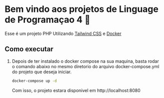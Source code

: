 # Bem vindo aos projetos de Linguage de Programaçao 4 👋

Esse é um projeto PHP Utilizando [Tailwind CSS](https://tailwindcss.com) e [Docker](https://www.docker.com)


## Como executar

1. Depois de ter instalado o docker compose na sua maquina, basta rodar o comando abaixo no mesmo diretorio do arquivo docker-compose.yml do projeto que deseja iniciar.

   ```bash
   docker-compose up -d
   ```

   Com isso, o projeto estara disponivel em http://localhost:8080
